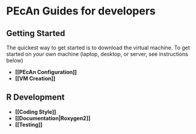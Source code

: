 # PEcAn Guides for developers

## Getting Started

The quickest way to get started is to download the virtual machine. To get started on your own machine (laptop, desktop, or server, see instructions below) 

* **[[PEcAn Configuration]]**
* **[[VM Creation]]**

## R Development
* **[[Coding Style]]**
* **[[Documentation|Roxygen2]]**
* **[[Testing]]**